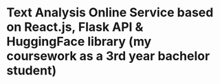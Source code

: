 # Text Analysis Online Service based on React.js, Flask API & HuggingFace library (my coursework as a 3rd year bachelor student)



